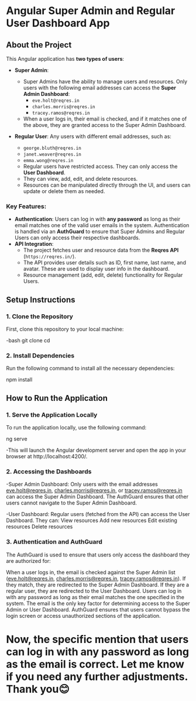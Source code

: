 # Angular Super Admin and Regular User Dashboard App

## About the Project

This Angular application has **two types of users**:

- **Super Admin**: 
  - Super Admins have the ability to manage users and resources. Only users with the following email addresses can access the **Super Admin Dashboard**:
    - `eve.holt@reqres.in`
    - `charles.morris@reqres.in`
    - `tracey.ramos@reqres.in`
  - When a user logs in, their email is checked, and if it matches one of the above, they are granted access to the Super Admin Dashboard.
  
- **Regular User**: Any users with different email addresses, such as:
   - `george.bluth@reqres.in`
   - `janet.weaver@reqres.in`
   - `emma.wong@reqres.in`
  - Regular users have restricted access. They can only access the **User Dashboard**.
  - They can view, add, edit, and delete resources.
  - Resources can be manipulated directly through the UI, and users can update or delete them as needed.

### Key Features:

- **Authentication**: Users can log in with **any password** as long as their email matches one of the valid user emails in the system. Authentication is handled via an **AuthGuard** to ensure that Super Admins and Regular Users can only access their respective dashboards.
- **API Integration**: 
  - The project fetches user and resource data from the **Reqres API** (`https://reqres.in/`).
  - The API provides user details such as ID, first name, last name, and avatar. These are used to display user info in the dashboard.
  - Resource management (add, edit, delete) functionality for Regular Users.

## Setup Instructions

### 1. Clone the Repository

First, clone this repository to your local machine:

-bash
git clone <repository-url>
cd <project-folder>

### 2. Install Dependencies
Run the following command to install all the necessary dependencies:

npm install



## How to Run the Application

### 1. Serve the Application Locally
To run the application locally, use the following command:

ng serve

-This will launch the Angular development server and open the app in your browser at http://localhost:4200/.

### 2. Accessing the Dashboards
-Super Admin Dashboard:
Only users with the email addresses eve.holt@reqres.in, charles.morris@reqres.in, or tracey.ramos@reqres.in can access the Super Admin Dashboard.
The AuthGuard ensures that other users cannot navigate to the Super Admin Dashboard.

-User Dashboard:
Regular users (fetched from the API) can access the User Dashboard. They can:
View resources
Add new resources
Edit existing resources
Delete resources

### 3. Authentication and AuthGuard
The AuthGuard is used to ensure that users only access the dashboard they are authorized for:

When a user logs in, the email is checked against the Super Admin list (eve.holt@reqres.in, charles.morris@reqres.in, tracey.ramos@reqres.in).
If they match, they are redirected to the Super Admin Dashboard.
If they are a regular user, they are redirected to the User Dashboard.
Users can log in with any password as long as their email matches the one specified in the system. The email is the only key factor for determining access to the Super Admin or User Dashboard.
AuthGuard ensures that users cannot bypass the login screen or access unauthorized sections of the application.


# Now, the specific mention that users can log in with any password as long as the email is correct. Let me know if you need any further adjustments. Thank you😊
